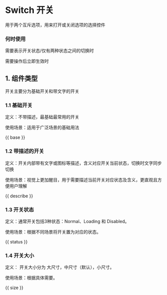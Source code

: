 # Switch 开关

用于两个互斥选项，用来打开或关闭选项的选择控件

### 何时使用

需要表示开关状态/仅有两种状态之间的切换时

需要操作后立即生效时

## 1. 组件类型

开关主要分为基础开关和带文字的开关

### 1.1 基础开关

定义：不带描述，最基础最常用的开关

使用场景：适用于广泛场景的基础用法

{{ base }}

### 1.2 带描述的开关

定义：开关内部带有文字或图标等描述，含义对应开关当前状态，切换时文字同步切换

使用场景：视觉上更加醒目，用于需要描述当前开关对应状态及含义，更直观且方便用户理解

{{ describe }}

### 1.3 开关状态

定义：通常开关包括3种状态：Normal、Loading 和 Disabled。

使用场景：根据不同场景将开关置为对应的状态。

{{ status }}

### 1.4 开关大小

定义： 开关大小分为 大尺寸，中尺寸（默认），小尺寸。

使用场景：根据具体需要。

{{ size }}
